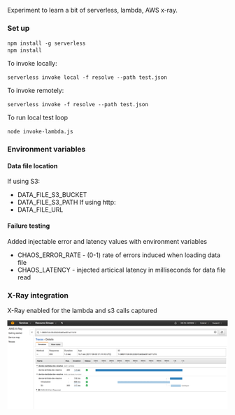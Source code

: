 Experiment to learn a bit of serverless, lambda, AWS x-ray.

### Set up

```
npm install -g serverless
npm install
```

To invoke locally:

`serverless invoke local -f resolve --path test.json`

To invoke remotely:

`serverless invoke -f resolve --path test.json`

To run local test loop

`node invoke-lambda.js`

### Environment variables
#### Data file location

If using S3:
* DATA_FILE_S3_BUCKET
* DATA_FILE_S3_PATH 
If using http:
* DATA_FILE_URL

#### Failure testing
Added injectable error and latency values with environment variables
* CHAOS_ERROR_RATE - (0-1) rate of errors induced when loading data file
* CHAOS_LATENCY - injected articical latency in milliseconds for data file read

### X-Ray integration
X-Ray enabled for the lambda and s3 calls captured

![x-ray trace]( x-ray-screenshot.png "X-Ray trace including container init and s3 fetch")
